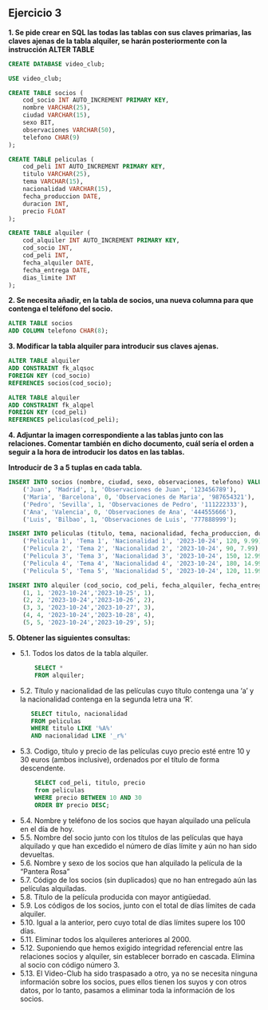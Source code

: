 ## Ejercicio 3

**1. Se pide crear en SQL las todas las tablas con sus claves primarias, las claves ajenas de la tabla alquiler, se harán posteriormente con la instrucción ALTER TABLE**
```sql
CREATE DATABASE video_club;

USE video_club;

CREATE TABLE socios (
    cod_socio INT AUTO_INCREMENT PRIMARY KEY,
    nombre VARCHAR(25),
    ciudad VARCHAR(15),
    sexo BIT,
    observaciones VARCHAR(50),
    telefono CHAR(9)
);

CREATE TABLE peliculas (
    cod_peli INT AUTO_INCREMENT PRIMARY KEY,
    titulo VARCHAR(25),
    tema VARCHAR(15),
    nacionalidad VARCHAR(15),
    fecha_produccion DATE,
    duracion INT,
    precio FLOAT
);

CREATE TABLE alquiler (
    cod_alquiler INT AUTO_INCREMENT PRIMARY KEY,
    cod_socio INT,
    cod_peli INT,
    fecha_alquiler DATE,
    fecha_entrega DATE,
    dias_limite INT
);
```
**2. Se necesita añadir, en la tabla de socios, una nueva columna para que contenga el teléfono del socio.**
```sql
ALTER TABLE socios
ADD COLUMN telefono CHAR(8);
```
**3. Modificar la tabla alquiler para introducir sus claves ajenas.**
```sql
ALTER TABLE alquiler
ADD CONSTRAINT fk_alqsoc 
FOREIGN KEY (cod_socio)
REFERENCES socios(cod_socio);

ALTER TABLE alquiler
ADD CONSTRAINT fk_alqpel
FOREIGN KEY (cod_peli)
REFERENCES peliculas(cod_peli);
```
**4. Adjuntar la imagen correspondiente a las tablas junto con las relaciones. Comentar también en dicho documento, cuál sería el orden a seguir a la hora de introducir los datos en las tablas.**

**Introducir de 3 a 5 tuplas en cada tabla.**
```sql
INSERT INTO socios (nombre, ciudad, sexo, observaciones, telefono) VALUES
    ('Juan', 'Madrid', 1, 'Observaciones de Juan', '123456789'),
    ('Maria', 'Barcelona', 0, 'Observaciones de Maria', '987654321'),
    ('Pedro', 'Sevilla', 1, 'Observaciones de Pedro', '111222333'),
    ('Ana', 'Valencia', 0, 'Observaciones de Ana', '444555666'),
    ('Luis', 'Bilbao', 1, 'Observaciones de Luis', '777888999');

INSERT INTO peliculas (titulo, tema, nacionalidad, fecha_produccion, duracion, precio) VALUES
    ('Pelicula 1', 'Tema 1', 'Nacionalidad 1', '2023-10-24', 120, 9.99),
    ('Pelicula 2', 'Tema 2', 'Nacionalidad 2', '2023-10-24', 90, 7.99),
    ('Pelicula 3', 'Tema 3', 'Nacionalidad 3', '2023-10-24', 150, 12.99),
    ('Pelicula 4', 'Tema 4', 'Nacionalidad 4', '2023-10-24', 180, 14.99),
    ('Pelicula 5', 'Tema 5', 'Nacionalidad 5', '2023-10-24', 120, 11.99);

INSERT INTO alquiler (cod_socio, cod_peli, fecha_alquiler, fecha_entrega, dias_limite) VALUES
    (1, 1, '2023-10-24','2023-10-25', 1),
    (2, 2, '2023-10-24','2023-10-26', 2),
    (3, 3, '2023-10-24','2023-10-27', 3),
    (4, 4, '2023-10-24','2023-10-28', 4),
    (5, 5, '2023-10-24','2023-10-29', 5);
```
**5. Obtener las siguientes consultas:**
- 5.1. Todos los datos de la tabla alquiler.
    ```sql
        SELECT *
        FROM alquiler;
    ```
- 5.2. Título y nacionalidad de las películas cuyo título contenga una ‘a’ y la nacionalidad contenga en la segunda letra una ‘R’.
    ```sql
       SELECT titulo, nacionalidad
       FROM peliculas
       WHERE titulo LIKE '%A%' 
       AND nacionalidad LIKE '_r%' 
    ```
- 5.3. Codigo, título y precio de las películas cuyo precio esté entre 10 y 30 euros (ambos inclusive), ordenados por el título de forma descendente.
    ```sql
        SELECT cod_peli, titulo, precio 
        from peliculas 
        WHERE precio BETWEEN 10 AND 30
        ORDER BY precio DESC;
    ```
- 5.4. Nombre y teléfono de los socios que hayan alquilado una película en el día de hoy.
- 5.5. Nombre del socio junto con los títulos de las películas que haya alquilado y que han excedido el número de días límite y aún no han sido devueltas.
- 5.6. Nombre y sexo de los socios que han alquilado la película de la “Pantera Rosa”
- 5.7. Código de los socios (sin duplicados) que no han entregado aún las películas alquiladas.
- 5.8. Título de la película producida con mayor antigüedad.
- 5.9. Los códigos de los socios, junto con el total de días límites de cada alquiler.
- 5.10. Igual a la anterior, pero cuyo total de días límites supere los 100 días.
- 5.11. Eliminar todos los alquileres anteriores al 2000.
- 5.12. Suponiendo que hemos exigido integridad referencial entre las relaciones socios y alquiler, sin establecer borrado en cascada. Elimina al socio con código número 3.
- 5.13. El Video-Club ha sido traspasado a otro, ya no se necesita ninguna información sobre los socios, pues ellos tienen los suyos y con otros datos, por lo tanto, pasamos a eliminar toda la información de los socios.